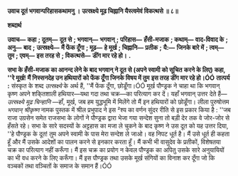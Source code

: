 **उवाच दूतं भगवान्परिहासकथामनु ।** **उत्स्रक्ष्ये मूढ चिह्नानि यैस्त्वमेवं विकत्थसे ॥ ८॥** 

**शब्दार्थ** 

**उवाच—** **कहा** **; दूतम्—** **दूत से** **; भगवान्—** **भगवान्** **; परिहास—** **हँसी-मजाक** **; कथाम्—** **वाद-विवाद के** **; अनु—** **बाद** **;** **उत्स्रक्ष्ये—** **मैं फेंक दूँगा** **; मूढ—** **हे मूर्ख** **; चिह्नानि—** **प्रतीक** **; यै:—** **जिनके बारे में** **; त्वम्—** **तुम** **; एवम्—** **इस तरह से** **; विकत्थसे—** **डींग मार रहे हो।** **.** 

**सभा के हँसी-मजाक का आनन्द लेने के बाद भगवान् ने दूत से (अपने स्वामी को सूचित** **करने के लिए) कहा, ''रे मूर्ख! मैं निस्सनदेह उन हथियारों को फेंक दूँगा जिनके विषय में तुम** **इस तरह डींग मार रहे हो।ÓÓ** **तात्पर्य :** संस्कृत के शब्द *उत्स्रक्ष्ये* के अर्थ हैं, ''मैं फेंक दूँगा, छोडूँगा।ÓÓ मूर्ख पौण्ड्रक ने चाहा था कि भगवान् कृष्ण अपने शकि्तशाली हथियार—यथा गदा तथा चक्र—का परित्याग कर दें। यहाँ भगवान् उत्तर देते हैं— *उत्स्रक्ष्ये मूढ चिन्हानि* —हाँ, मूर्ख, जब हम युद्धभूमि में मिलेंगे तो मैं इन हथियारों को छोडूँगा। लीला पुरुषोत्तम *भगवान् श्रीकृष्ण* नामक पुस्तक में श्रील प्रभुपाद ने इस ²श्य का वर्णन सुंदर रीति से इस प्रकार किया है : ''जब राजा उग्रसेन समेत राजसभा के लोगों ने पौण्ड्रक द्वारा भेजा गया सन्देश सुना तो बड़ी देर तक वे जोर-जोर से हँसते रहे। सभा के सारे सदस्यों के अट्टहास का मजा ले चुकने के बाद कृष्ण ने उस दूत को यह उत्तर दिया, ''हे पौण्ड्रक के दूत! तुम अपने स्वामी के पास मेरा सन्देश ले जाओ। वह निपट धूर्त है। मैं उसे धूर्त ही कहता हूँ और मैं उसके आदेशों का पालन करने से इनकार करता हूँ। मैं कभी भी वासुदेव के प्रतीकों, विशेषतया चक्र का परित्याग नहीं करूँगा। मैं इस चक्र का प्रयोग न केवल पौण्ड्रक का अपितु उसके सारे अनुयायियों का भी वध करने के लिए करूँगा। मैं इस पौण्ड्रक तथा उसके मूर्ख संगियों का विनाश कर दूँगा जो कि वञ्चकों तथा वञ्चितों के समाज के समान हैं।ÓÓ  